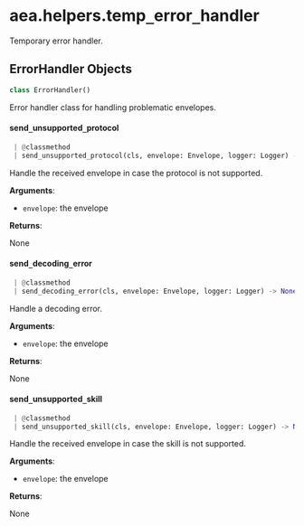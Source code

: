 <a name="aea.helpers.temp_error_handler"></a>
# aea.helpers.temp`_`error`_`handler

Temporary error handler.

<a name="aea.helpers.temp_error_handler.ErrorHandler"></a>
## ErrorHandler Objects

```python
class ErrorHandler()
```

Error handler class for handling problematic envelopes.

<a name="aea.helpers.temp_error_handler.ErrorHandler.send_unsupported_protocol"></a>
#### send`_`unsupported`_`protocol

```python
 | @classmethod
 | send_unsupported_protocol(cls, envelope: Envelope, logger: Logger) -> None
```

Handle the received envelope in case the protocol is not supported.

**Arguments**:

- `envelope`: the envelope

**Returns**:

None

<a name="aea.helpers.temp_error_handler.ErrorHandler.send_decoding_error"></a>
#### send`_`decoding`_`error

```python
 | @classmethod
 | send_decoding_error(cls, envelope: Envelope, logger: Logger) -> None
```

Handle a decoding error.

**Arguments**:

- `envelope`: the envelope

**Returns**:

None

<a name="aea.helpers.temp_error_handler.ErrorHandler.send_unsupported_skill"></a>
#### send`_`unsupported`_`skill

```python
 | @classmethod
 | send_unsupported_skill(cls, envelope: Envelope, logger: Logger) -> None
```

Handle the received envelope in case the skill is not supported.

**Arguments**:

- `envelope`: the envelope

**Returns**:

None

